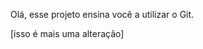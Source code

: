 <!-- 
.md = markdown = linguagem de marcação para escrever o readme;
Instruções/informações que não ficam dentro do código do projeto;
-->

<!--

git init = 
git add [nomedoarquivo] =                                                 
git add . =
git status = 
git commit -m "[nomedocommit]" =
git branch -M "[nomedabranch]" =
git remote add origin [linkdapastaprojeto] = 
git push -u origin main = 
clear = 
git checkout -b "[nomedanovabranch]" = 
-->

Olá, esse projeto ensina você a utilizar o Git.

[isso é mais uma alteração]
